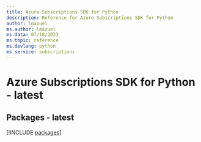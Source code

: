 ```yaml
---
title: Azure Subscriptions SDK for Python
description: Reference for Azure Subscriptions SDK for Python
author: lmazuel
ms.author: lmazuel
ms.data: 07/18/2023
ms.topic: reference
ms.devlang: python
ms.service: subscriptions
---
```

# Azure Subscriptions SDK for Python - latest
## Packages - latest
[!INCLUDE [packages](subscriptions-index.md)]